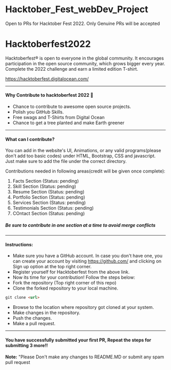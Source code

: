 # Hacktober_Fest_webDev_Project
Open to PRs for Hacktober Fest 2022. Only Genuine PRs will be accepted

# Hacktoberfest2022
Hacktoberfest® is open to everyone in the global community. It encourages participation in the open source community, which grows bigger every year. Complete the 2022 challenge and earn a limited edition T-shirt.

https://hacktoberfest.digitalocean.com/

-----
#### Why Contribute to hacktoberfest 2022 🙌

- Chance to contribute to awesome open source projects.
- Polish you GitHub Skills.
- Free swags and T-Shirts from Digital Ocean
- Chance to get a tree planted and make Earth greener

-----
#### What can I contribute?
You can add in the website's UI, Animations, or any valid programs(please don't add too basic codes) under HTML, Bootstrap, CSS and javascript. Just make sure to add the file under the correct directory.

Contributions needed in following areas(credit will be given once complete):
1. Facts Section (Status: pending)
2. Skill Section (Status: pending)
3. Resume Section (Status: pending)
4. Portfolio Section (Status: pending)
5. Services Section (Status: pending)
6. Testimonials Section (Status: pending)
7. COntact Section (Status: pending)

##### Be sure to contribute in one section at a time to avoid merge conflicts

-----
#### Instructions:
* Make sure you have a GitHub account. In case you don't have one, you can create your account by visiting https://github.com/ and clicking on Sign up option at the top right corner.
* Register yourself for Hacktoberfest from the above link.
* Now its time for your contribution! Follow the steps below:
* Fork the repository (Top right corner of this repo)
* Clone the forked repository to your local machine.
```markdown
git clone <url>
```
* Browse to the location where repository got cloned at your system.
* Make changes in the repository.
* Push the changes.
* Make a pull request.

-----

#### You have successfully submitted your first PR, Repeat the steps for submitting 3 more!!
 **Note:** "Please Don't make any changes to README.MD or submit any spam pull request
